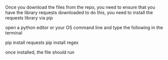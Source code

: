 Once you download the files from the repo, you need to ensure that you have the library requests downloaded
to do this, you need to install the requests library via pip

open a python editor or your OS command line and type the following in the terminal

pip install requests
pip install regex

once installed, the file should run
